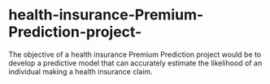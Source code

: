# health-insurance-Premium-Prediction-project-
The objective of a health insurance Premium Prediction project would be to develop a predictive model that can accurately estimate the likelihood of an individual making a health insurance claim. 
